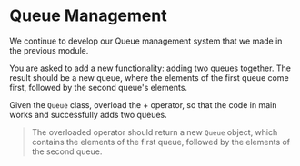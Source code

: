 # Queue Management

We continue to develop our Queue management system that we made in the previous module.

You are asked to add a new functionality: adding two queues together. The result should be a new queue, where the elements of the first queue come first, followed by the second queue's elements.

Given the `Queue` class, overload the + operator, so that the code in main works and successfully adds two queues.

>The overloaded operator should return a new `Queue` object, which contains the elements of the first queue, followed by the elements of the second queue.